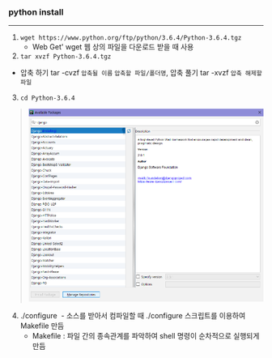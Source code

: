 ### python install
***
 1. `wget https://www.python.org/ftp/python/3.6.4/Python-3.6.4.tgz`
 	- Web Get' wget 웹 상의 파일을 다운로드 받을 때 사용
 2. `tar xvzf Python-3.6.4.tgz`  
  - 압축 하기 tar -cvzf `압축될 이름` `압축할 파일/폴더명`, 압축 풀기 tar -xvzf `압축 해제할 파일`
 3. `cd Python-3.6.4`
 >![py_1](./img/django004.PNG)
 4. ./configure
  - 소스를 받아서 컴파일할 때 ./configure 스크립트를 이용하여 Makefile 만듬
	- Makefile : 파일 간의 종속관계를 파악하여 shell 명령이 순차적으로 실행되게 만듬
